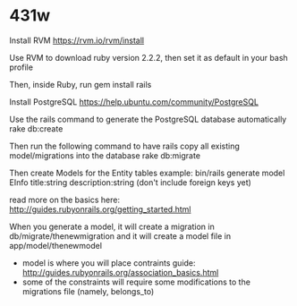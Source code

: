 # 431w

Install RVM
  https://rvm.io/rvm/install

Use RVM to download ruby version 2.2.2, then set it as default in your bash profile

Then, inside Ruby, run
  gem install rails
  
Install PostgreSQL
  https://help.ubuntu.com/community/PostgreSQL
  
Use the rails command to generate the PostgreSQL database automatically
  rake db:create

Then run the following command to have rails copy all existing model/migrations into the database
  rake db:migrate
  
Then create Models for the Entity tables
  example: bin/rails generate model EInfo title:string description:string
  (don't include foreign keys yet)
  
  read more on the basics here: http://guides.rubyonrails.org/getting_started.html
  
When you generate a model, it will create a migration in db/migrate/thenewmigration and it will create a model file in app/model/thenewmodel
- model is where you will place contraints
  guide: http://guides.rubyonrails.org/association_basics.html
- some of the constraints will require some modifications to the migrations file (namely, belongs_to)
